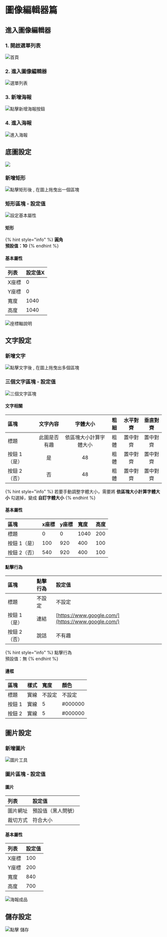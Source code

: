 # 圖像編輯器篇

## 進入圖像編輯器

### 1. 開啟選單列表

![&#x9996;&#x9801;](../../.gitbook/assets/gosu_bar.png)

### 2. 進入圖像編輯器

![&#x9078;&#x55AE;&#x5217;&#x8868;](../../.gitbook/assets/gosu-xuan-dan-lie-biao-tu.png)

### 3. 新增海報

![&#x9EDE;&#x64CA;&#x65B0;&#x589E;&#x6D77;&#x5831;&#x6309;&#x9215;](../../.gitbook/assets/hai-bao-tu-02.png)

### 4. 進入海報

![&#x9032;&#x5165;&#x6D77;&#x5831;](../../.gitbook/assets/tu-xiang-jin-ru-ka-pian.png)

## 底圖設定

![](../../.gitbook/assets/hai-bao-tu-10.png)

### 新增矩形

![&#x9EDE;&#x64CA;&#x77E9;&#x5F62;&#x5F8C; , &#x5728;&#x5716;&#x4E0A;&#x62D6;&#x66F3;&#x51FA;&#x4E00;&#x500B;&#x5340;&#x584A; ](../../.gitbook/assets/hai-bao-tu-04.png)

### 矩形區塊 - 設定值

![&#x8A2D;&#x5B9A;&#x57FA;&#x672C;&#x5C6C;&#x6027;](../../.gitbook/assets/hai-bao-tu-05.png)

#### 矩形

{% hint style="info" %}
**圓角  
預設值：10**
{% endhint %}

#### 基本屬性

| 列表 | 設定值X |
| :--- | :--- |
| X座標 | 0 |
| Y座標 | 0 |
| 寬度 | 1040 |
| 高度 | 1040 |

![&#x5EA7;&#x6A19;&#x8EF8;&#x8AAA;&#x660E;](../../.gitbook/assets/hai-bao-tu-06.png)

## 文字設定

### 新增文字

![&#x9EDE;&#x64CA;&#x6587;&#x5B57;&#x5F8C; , &#x5728;&#x5716;&#x4E0A;&#x62D6;&#x66F3;&#x51FA;&#x591A;&#x500B;&#x5340;&#x584A; ](../../.gitbook/assets/ka-pian-tu-04.png)

### 三個文字區塊 - 設定值

![&#x4E09;&#x500B;&#x6587;&#x5B57;&#x5340;&#x584A;](../../.gitbook/assets/hai-bao-tu-07.png)

#### 文字相關

| 區塊 | 文字內容 | 字體大小 | 粗細 | 水平對齊 | 垂直對齊 |
| :--- | :---: | :---: | :---: | :---: | :---: |
| 標題 | 此圖是否有趣 | 依區塊大小計算字體大小 | 粗體 | 置中對齊 | 置中對齊 |
| 按鈕 1（是） | 是 | 48 | 粗體 | 置中對齊 | 置中對齊 |
| 按鈕 2（否） | 否 | 48 | 粗體 | 置中對齊 | 置中對齊 |

{% hint style="info" %}
若要手動調整字體大小，需要將 **依區塊大小計算字體大小** 勾選掉，變成 **自訂字體大小**
{% endhint %}

#### 基本屬性

| 區塊 | x座標 | y座標 | 寬度 | 高度 |
| :--- | :--- | :--- | :--- | :--- |
| 標題 | 0 | 0 | 1040 | 200 |
| 按鈕 1（是） | 100 | 920 | 400 | 100 |
| 按鈕 2（否） | 540 | 920 | 400 | 100 |

#### 點擊行為

| 區塊 | 點擊行為 | 設定值 |
| :--- | :--- | :--- |
| 標題 | 不設定 | 不設定 |
| 按鈕 1（是） | 連結 | [https://www.google.com/](https://www.google.com/) |
| 按鈕 2（否） | 說話 | 不有趣 |

{% hint style="info" %}
點擊行為  
預設值：無
{% endhint %}

#### 邊框

| 區塊 | 樣式 | 寬度 | 顏色 |
| :--- | :--- | :--- | :--- |
| 標題 | 實線 | 不設定 | 不設定 |
| 按鈕 1 | 實線 | 5 | \#000000 |
| 按鈕 2 | 實線 | 5 | \#000000 |

## 圖片設定

### 新增圖片

![&#x5716;&#x7247;&#x5DE5;&#x5177;](../../.gitbook/assets/hai-bao-tu-08.png)

### 圖片區塊 - 設定值

#### 圖片

| 列表 | 設定值 |
| :--- | :--- |
| 圖片網址 | 預設值（黑人問號） |
| 裁切方式 | 符合大小 |

#### 基本屬性

| 列表 | 設定值 |
| :--- | :--- |
| X座標 | 100 |
| Y座標 | 200 |
| 寬度 | 840 |
| 高度 | 700 |

![&#x6D77;&#x5831;&#x6210;&#x54C1;](../../.gitbook/assets/hai-bao-tu-09.png)

## 儲存設定

![&#x9EDE;&#x64CA; &#x5132;&#x5B58;](../../.gitbook/assets/xuan-dan-lie-biao-chu-cun%20%281%29.png)

